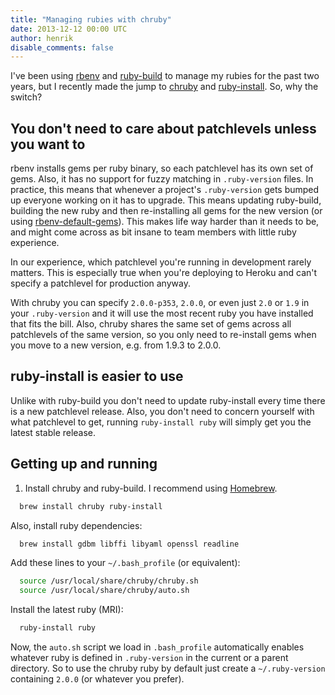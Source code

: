 ```yaml
---
title: "Managing rubies with chruby"
date: 2013-12-12 00:00 UTC
author: henrik
disable_comments: false
---
```


I've been using [rbenv](https://github.com/sstephenson/rbenv) and
[ruby-build](https://github.com/sstephenson/ruby-build) to manage my rubies for
the past two years, but I recently made the jump to
[chruby](https://github.com/postmodern/chruby) and
[ruby-install](https://github.com/postmodern/ruby-install). So, why the switch?

## You don't need to care about patchlevels unless you want to

rbenv installs gems per ruby binary, so each patchlevel has its own set of
gems. Also, it has no support for fuzzy matching in `.ruby-version`
files. In practice, this means that whenever a project's `.ruby-version`
gets bumped up everyone working  on it has to upgrade. This means
updating ruby-build, building the new ruby and then re-installing all gems
for the new version (or using
[rbenv-default-gems](https://github.com/sstephenson/rbenv-default-gems)).
This makes life way harder than it needs to be, and might come across as
bit insane to team members with little ruby experience.

In our experience, which patchlevel you're running in development rarely
matters. This is especially true when you're deploying to Heroku and can't
specify a patchlevel for production anyway.

With chruby you can specify `2.0.0-p353`, `2.0.0`, or even just `2.0` or
`1.9` in your `.ruby-version` and it will use the most recent ruby you have
installed that fits the bill.
Also, chruby shares the same set of gems across all patchlevels of the
same version, so you only need to re-install gems when you move to a new
version, e.g. from 1.9.3 to 2.0.0.

## ruby-install is easier to use

Unlike with ruby-build you don't need to update ruby-install every time there
is a new patchlevel release. Also, you don't need to concern yourself
with what patchlevel to get, running `ruby-install ruby` will simply get you
the latest stable release.

## Getting up and running

1. Install chruby and ruby-build. I recommend using
[Homebrew](http://brew.sh).

```bash
  brew install chruby ruby-install
```

Also, install ruby dependencies:

```bash
  brew install gdbm libffi libyaml openssl readline
```

Add these lines to your `~/.bash_profile` (or equivalent):

```bash
  source /usr/local/share/chruby/chruby.sh
  source /usr/local/share/chruby/auto.sh
```

Install the latest ruby (MRI):

```bash
  ruby-install ruby
```

Now, the `auto.sh` script we load in `.bash_profile` automatically enables whatever
ruby is defined in `.ruby-version` in the current or a parent directory.
So to use the chruby ruby by default just create a `~/.ruby-version` containing
`2.0.0` (or whatever you prefer).
